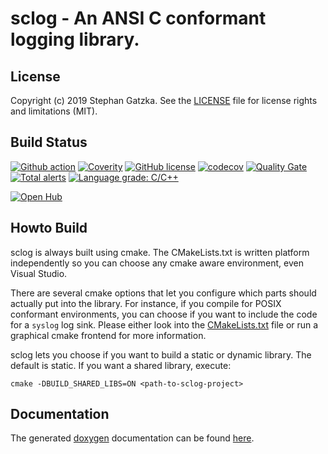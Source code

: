 # sclog - An ANSI C conformant logging library.
## License
Copyright (c) 2019 Stephan Gatzka. See the [LICENSE](LICENSE) file for
license rights and limitations (MIT).

## Build Status
[![Github action](https://github.com/gatzka/sclog/workflows/CI%20build/badge.svg?branch=master)](https://github.com/gatzka/sclog/actions)
[![Coverity](https://scan.coverity.com/projects/19467/badge.svg)](https://scan.coverity.com/projects/gatzka-sclog)
[![GitHub license](https://img.shields.io/badge/license-MIT-blue.svg)](https://raw.githubusercontent.com/gatzka/sclog/master/LICENSE)
[![codecov](https://codecov.io/gh/gatzka/sclog/branch/master/graph/badge.svg)](https://codecov.io/gh/gatzka/sclog)
[![Quality Gate](https://sonarcloud.io/api/project_badges/measure?project=org.gatzka.sclog&metric=alert_status)](https://sonarcloud.io/dashboard?id=org.gatzka.sclog)
[![Total alerts](https://img.shields.io/lgtm/alerts/g/gatzka/sclog.svg?logo=lgtm&logoWidth=18)](https://lgtm.com/projects/g/gatzka/sclog/alerts/)
[![Language grade: C/C++](https://img.shields.io/lgtm/grade/cpp/g/gatzka/sclog.svg?logo=lgtm&logoWidth=18)](https://lgtm.com/projects/g/gatzka/sclog/context:cpp)

[![Open Hub](https://img.shields.io/badge/Open-Hub-0185CA.svg)](https://www.openhub.net/p/sclog)

## Howto Build
sclog is always built using cmake. The CMakeLists.txt is written
platform independently so you can choose any cmake aware environment,
even Visual Studio.

There are several cmake options that let you configure which parts
should actually put into the library. For instance, if you compile for
POSIX conformant environments, you can choose if you want to include the
code for a `syslog` log sink. Please either look into the
[CMakeLists.txt](src/CMakeLists.txt) file or run a graphical cmake
frontend for more information.

sclog lets you choose if you want to build a static or dynamic library.
The default is static. If you want a shared library, execute:
```
cmake -DBUILD_SHARED_LIBS=ON <path-to-sclog-project>
```

## Documentation

The generated [doxygen](http://www.doxygen.nl/) documentation can be found
[here](https://gatzka.github.io/sclog/doc/html).

